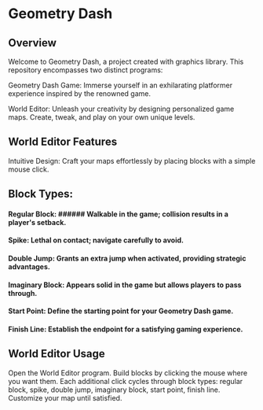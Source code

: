 # Geometry Dash

## Overview
Welcome to Geometry Dash, a project created with graphics library. This repository encompasses two distinct programs:

Geometry Dash Game: Immerse yourself in an exhilarating platformer experience inspired by the renowned game.

World Editor: Unleash your creativity by designing personalized game maps. Create, tweak, and play on your own unique levels.

## World Editor Features
Intuitive Design: Craft your maps effortlessly by placing blocks with a simple mouse click.
## Block Types:
#### Regular Block: ###### Walkable in the game; collision results in a player's setback.
#### Spike: Lethal on contact; navigate carefully to avoid.
#### Double Jump: Grants an extra jump when activated, providing strategic advantages.
#### Imaginary Block: Appears solid in the game but allows players to pass through.
#### Start Point: Define the starting point for your Geometry Dash game.
#### Finish Line: Establish the endpoint for a satisfying gaming experience.

## World Editor Usage
Open the World Editor program.
Build blocks by clicking the mouse where you want them.
Each additional click cycles through block types: regular block, spike, double jump, imaginary block, start point, finish line.
Customize your map until satisfied.
